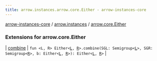 ```yaml
---
title: arrow.instances.arrow.core.Either - arrow-instances-core
---
```


[arrow-instances-core](../../index.html) / [arrow.instances](../index.html) / [arrow.core.Either](./index.html)

### Extensions for arrow.core.Either

| [combine](combine.html) | `fun <L, R> Either<`[`L`](combine.html#L)`, `[`R`](combine.html#R)`>.combine(SGL: Semigroup<`[`L`](combine.html#L)`>, SGR: Semigroup<`[`R`](combine.html#R)`>, b: Either<`[`L`](combine.html#L)`, `[`R`](combine.html#R)`>): Either<`[`L`](combine.html#L)`, `[`R`](combine.html#R)`>` |

